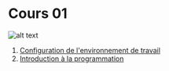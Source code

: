 # Cours 01
![alt text](<assets/DALL·E 2024-12-23 11.00.21 - Student with arduino.webp>)

1. [Configuration de l'environnement de travail](C01_intro_config.md)
2. [Introduction à la programmation](C01_intro_prog.md)

